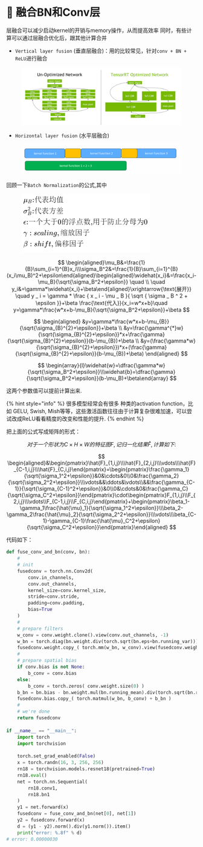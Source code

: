 # 🎃 融合BN和Conv层

层融合可以减少启动kernel的开销与memory操作，从而提高效率 同时，有些计算可以通过层融合优化后，跟其他计算合并

* `Vertical layer fusion` (垂直层融合)：用的比较常见，针对`conv + BN + ReLU`进行融合

<figure><img src="../../.gitbook/assets/图片 (52).png" alt=""><figcaption></figcaption></figure>

* `Horizontal layer fusion` (水平层融合)

<figure><img src="../../.gitbook/assets/图片 (53).png" alt=""><figcaption></figcaption></figure>

回顾一下`Batch Normalization`的公式,其中

<figure><img src="../../.gitbook/assets/图片 (54).png" alt="" width="339"><figcaption></figcaption></figure>

$$
\begin{aligned}\mu_B&=\frac{1}{B}\sum_{i=1}^{B}x_i\\\sigma_B^2&=\frac{1}{B}\sum_{i=1}^{B}(x_i\mu_B)^2+\epsilon\end{aligned}\begin{aligned}\widehat{x_i}&=\frac{x_i-\mu_B}{\sqrt{\sigma_B^2+\epsilon}}     \quad  \\     \quad y_i&=\gamma*\widehat{x_i}+\beta\end{aligned}\xrightarrow{\text{展开}} \quad y _ i = \gamma * \frac { x _ i - \mu _ B }{ \sqrt { \sigma _ B ^ 2 + \epsilon }}+\beta \frac{\text{代入}}{x_i=w*x+b}\quad y=\gamma*\frac{w*x+b-\mu_B}{\sqrt{\sigma_B^2+\epsilon}}+\beta
$$

$$
\begin{aligned}
&y=\gamma*\frac{w*x+b-\mu_{B}}{\sqrt{\sigma_{B}^{2}+\epsilon}}+\beta  \\
&y=\frac{\gamma^{*}w}{\sqrt{\sigma_{B}^{2}+\epsilon}}*x+\frac{\gamma}{\sqrt{\sigma_{B}^{2}+\epsilon}}(b-\mu_{B})+\beta  \\
&y=(\frac{\gamma*w}{\sqrt{\sigma_{B}^{2}+\epsilon}})*x+(\frac{\gamma}{\sqrt{\sigma_{B}^{2}+\epsilon}}(b-\mu_{B})+\beta)
\end{aligned}
$$

$$
\begin{array}{l}\widehat{w}=\dfrac{\gamma*w}{\sqrt{\sigma_B^2+\epsilon}}\\\widehat{b}=\dfrac{\gamma}{\sqrt{\sigma_B^2+\epsilon}}(b-\mu_B)+\beta\end{array}
$$

这两个参数值可以提前计算出来.

{% hint style="info" %}
很多模型经常会有很多 种类的activation function，比如 GELU, Swish, Mish等等，这些激活函数往往由于计算复杂很难加速，可以尝试改成ReLU看看精度的改变和性能的提升.
{% endhint %}

把上面的公式写成矩阵的形式：

$$
对于一个形状为C\times H\times W的特征图F,记归一化结果\hat{F},计算如下:
$$

$$
\begin{aligned}&\begin{pmatrix}\hat{F}_{1,i,j}\\\hat{F}_{2,i,j}\\\vdots\\\hat{F}_{C-1,i,j}\\\hat{F}_{C,i,j}\end{pmatrix}=\begin{pmatrix}\frac{\gamma_1}{\sqrt{\sigma_1^2+\epsilon}}&0&\cdots&0\\0&\frac{\gamma_2}{\sqrt{\sigma_2^2+\epsilon}}\\\vdots&&\ddots&\vdots\\&&\frac{\gamma_{C-1}}{\sqrt{\sigma_{C-1}^2+\epsilon}}&0\\0&\cdots&0&\frac{\gamma_C}{\sqrt{\sigma_C^2+\epsilon}}\end{pmatrix}\cdot\begin{pmatrix}F_{1,i,j}\\F_{2,i,j}\\\vdots\\F_{C-1,i,j}\\F_{C,i,j}\end{pmatrix}+\begin{pmatrix}\beta_1-\gamma_1\frac{\hat{\mu}_1}{\sqrt{\sigma_1^2+\epsilon}}\\\beta_2-\gamma_2\frac{\hat{\mu}_2}{\sqrt{\sigma_2^2+\epsilon}}\\\vdots\\\beta_{C-1}-\gamma_{C-1}\frac{\hat{\mu}_C^2+\epsilon}{\sqrt{\sigma_C^2+\epsilon}}\end{pmatrix}\end{aligned}
$$

代码如下：

```python
def fuse_conv_and_bn(conv, bn):
	#
	# init
	fusedconv = torch.nn.Conv2d(
		conv.in_channels,
		conv.out_channels,
		kernel_size=conv.kernel_size,
		stride=conv.stride,
		padding=conv.padding,
		bias=True
	)
	#
	# prepare filters
	w_conv = conv.weight.clone().view(conv.out_channels, -1)
	w_bn = torch.diag(bn.weight.div(torch.sqrt(bn.eps+bn.running_var)))
	fusedconv.weight.copy_( torch.mm(w_bn, w_conv).view(fusedconv.weight.size()) )
	#
	# prepare spatial bias
	if conv.bias is not None:
		b_conv = conv.bias
	else:
		b_conv = torch.zeros( conv.weight.size(0) )
	b_bn = bn.bias - bn.weight.mul(bn.running_mean).div(torch.sqrt(bn.running_var + bn.eps))
	fusedconv.bias.copy_( torch.matmul(w_bn, b_conv) + b_bn )
	#
	# we're done
	return fusedconv

if __name__ == "__main__":
    import torch
    import torchvision

    torch.set_grad_enabled(False)
    x = torch.randn(16, 3, 256, 256)
    rn18 = torchvision.models.resnet18(pretrained=True)
    rn18.eval()
    net = torch.nn.Sequential(
        rn18.conv1,
        rn18.bn1
    )
    y1 = net.forward(x)
    fusedconv = fuse_conv_and_bn(net[0], net[1])
    y2 = fusedconv.forward(x)
    d = (y1 - y2).norm().div(y1.norm()).item()
    print("error: %.8f" % d)
# error: 0.00000030
```

